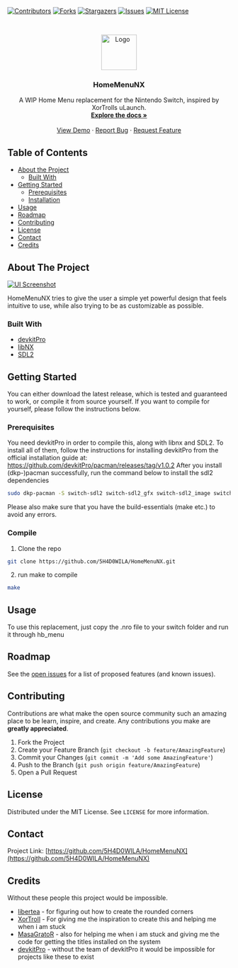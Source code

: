 <!--
*** Thanks for checking out this README Template. If you have a suggestion that would
*** make this better, please fork the repo and create a pull request or simply open
*** an issue with the tag "enhancement".
*** Thanks again! Now go create something AMAZING! :D
***
***
***
*** To avoid retyping too much info. Do a search and replace for the following:
*** github_username, repo_name, twitter_handle, email
-->





<!-- PROJECT SHIELDS -->
<!--
*** I'm using markdown "reference style" links for readability.
*** Reference links are enclosed in brackets [ ] instead of parentheses ( ).
*** See the bottom of this document for the declaration of the reference variables
*** for contributors-url, forks-url, etc. This is an optional, concise syntax you may use.
*** https://www.markdownguide.org/basic-syntax/#reference-style-links
-->
[![Contributors][contributors-shield]][contributors-url]
[![Forks][forks-shield]][forks-url]
[![Stargazers][stars-shield]][stars-url]
[![Issues][issues-shield]][issues-url]
[![MIT License][license-shield]][license-url]



<!-- PROJECT LOGO -->
<br />
<p align="center">
  <a href="https://github.com/5H4D0WILA/HomeMenuNX">
    <img src="images/logo.png" alt="Logo" width="80" height="80">
  </a>

  <h3 align="center">HomeMenuNX</h3>

  <p align="center">
    A WIP Home Menu replacement for the Nintendo Switch, inspired by XorTrolls uLaunch.
    <br />
    <a href="https://github.com/5H4D0WILA/HomeMenuNX"><strong>Explore the docs »</strong></a>
    <br />
    <br />
    <a href="https://github.com/5H4D0WILA/HomeMenuNX">View Demo</a>
    ·
    <a href="https://github.com/5H4D0WILA/HomeMenuNX/issues">Report Bug</a>
    ·
    <a href="https://github.com/5H4D0WILA/HomeMenuNX/issues">Request Feature</a>
  </p>
</p>



<!-- TABLE OF CONTENTS -->
## Table of Contents

* [About the Project](#about-the-project)
  * [Built With](#built-with)
* [Getting Started](#getting-started)
  * [Prerequisites](#prerequisites)
  * [Installation](#installation)
* [Usage](#usage)
* [Roadmap](#roadmap)
* [Contributing](#contributing)
* [License](#license)
* [Contact](#contact)
* [Credits](#credits)



<!-- ABOUT THE PROJECT -->
## About The Project

[![UI Screenshot](https://iili.io/2ZmNSe.md.jpg)](https://freeimage.host/i/2ZmNSe)

HomeMenuNX tries to give the user a simple yet powerful design that feels intuitive to use, while also trying to be as customizable as possible.



### Built With

* [devkitPro]()
* [libNX]()
* [SDL2]()



<!-- GETTING STARTED -->
## Getting Started

You can either download the latest release, which is tested and guaranteed to work, or compile it from source yourself.
If you want to compile for yourself, please follow the instructions below.

### Prerequisites

You need devkitPro in order to compile this, along with libnx and SDL2.
To install all of them, follow the instructions for installing devkitPro from the official installation guide at: https://github.com/devkitPro/pacman/releases/tag/v1.0.2
After you install (dkp-)pacman successfully, run the command below to install the sdl2 dependencies
```sh
sudo dkp-pacman -S switch-sdl2 switch-sdl2_gfx switch-sdl2_image switch-sdl2_mixer switch-sdl2_net switch-sdl2_ttf
```
Please also make sure that you have the build-essentials (make etc.) to avoid any errors.

### Compile

1. Clone the repo
```sh
git clone https://github.com/5H4D0WILA/HomeMenuNX.git
```
2. run make to compile
```sh
make
```



<!-- USAGE EXAMPLES -->
## Usage

To use this replacement, just copy the .nro file to your switch folder and run it through hb_menu



<!-- ROADMAP -->
## Roadmap

See the [open issues](https://github.com/5H4D0WILA/HomeMenuNX/issues) for a list of proposed features (and known issues).



<!-- CONTRIBUTING -->
## Contributing

Contributions are what make the open source community such an amazing place to be learn, inspire, and create. Any contributions you make are **greatly appreciated**.

1. Fork the Project
2. Create your Feature Branch (`git checkout -b feature/AmazingFeature`)
3. Commit your Changes (`git commit -m 'Add some AmazingFeature'`)
4. Push to the Branch (`git push origin feature/AmazingFeature`)
5. Open a Pull Request



<!-- LICENSE -->
## License

Distributed under the MIT License. See `LICENSE` for more information.



<!-- CONTACT -->
## Contact

Project Link: [https://github.com/5H4D0WILA/HomeMenuNX](https://github.com/5H4D0WILA/HomeMenuNX)



<!-- CREDITS -->
## Credits

Without these people this project would be impossible.
* [libertea](https://github.com/PaoloMazzon) - for figuring out how to create the rounded corners
* [XorTroll](https://github.com/XorTroll) - For giving me the inspiration to create this and helping me when i am stuck
* [MasaGratoR](https://github.com/masagrator) - also for helping me when i am stuck and giving me the code for getting the titles installed on the system
* [devkitPro](https://devkitpro.org/) - without the team of devkitPro it would be impossible for projects like these to exist



<!-- MARKDOWN LINKS & IMAGES -->
<!-- https://www.markdownguide.org/basic-syntax/#reference-style-links -->
[contributors-shield]: https://img.shields.io/github/contributors/5H4D0WILA/HomeMenuNX.svg?style=flat-square
[contributors-url]: https://github.com/5H4D0WILA/HomeMenuNX/graphs/contributors
[forks-shield]: https://img.shields.io/github/forks/5H4D0WILA/HomeMenuNX.svg?style=flat-square
[forks-url]: https://github.com/5H4D0WILA/HomeMenuNX/network/members
[stars-shield]: https://img.shields.io/github/stars/5H4D0WILA/HomeMenuNX.svg?style=flat-square
[stars-url]: https://github.com/5H4D0WILA/HomeMenuNX/stargazers
[issues-shield]: https://img.shields.io/github/issues/5H4D0WILA/HomeMenuNX.svg?style=flat-square
[issues-url]: https://github.com/5H4D0WILA/HomeMenuNX/issues
[license-shield]: https://img.shields.io/github/license/5H4D0WILA/HomeMenuNX.svg?style=flat-square
[license-url]: https://github.com/5H4D0WILA/HomeMenuNX/blob/master/LICENSE.txt
[linkedin-shield]: https://img.shields.io/badge/-LinkedIn-black.svg?style=flat-square&logo=linkedin&colorB=555
[linkedin-url]: https://linkedin.com/in/github_username
[product-screenshot]: images/screenshot.png
